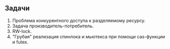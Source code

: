 ## Задачи
1. Проблема конкурентного доступа к разделяемому ресурсу.
2. Задача производитель-потребитель.
3. RW-lock.
4. "Грубая" реализация спинлока и мьютекса при помощи cas-функции и futex.

